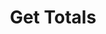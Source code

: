 ---
title: Get Totals
excerpt: Gets the fees, quotes, and totals for a particular checkout.
api:
  file: swagger (2).json
  operationId: GetTotals
hidden: false
---